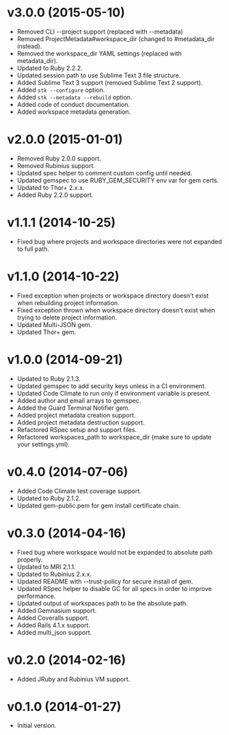 # v3.0.0 (2015-05-10)

- Removed CLI --project support (replaced with --metadata)
- Removed ProjectMetadata#workspace_dir (changed to #metadata_dir instead).
- Removed the workspace_dir YAML settings (replaced with metadata_dir).
- Updated to Ruby 2.2.2.
- Updated session path to use Sublime Text 3 file structure.
- Added Sublime Text 3 support (removed Sublime Text 2 support).
- Added `stk --configure` option.
- Added `stk --metadata --rebuild` option.
- Added code of conduct documentation.
- Added workspace metadata generation.

# v2.0.0 (2015-01-01)

- Removed Ruby 2.0.0 support.
- Removed Rubinius support.
- Updated spec helper to comment custom config until needed.
- Updated gemspec to use RUBY_GEM_SECURITY env var for gem certs.
- Updated to Thor+ 2.x.x.
- Added Ruby 2.2.0 support.

# v1.1.1 (2014-10-25)

- Fixed bug where projects and workspace directories were not expanded to full path.

# v1.1.0 (2014-10-22)

- Fixed exception when projects or workspace directory doesn't exist when rebuilding project information.
- Fixed exception thrown when workspace directory doesn't exist when trying to delete project information.
- Updated Multi-JSON gem.
- Updated Thor+ gem.

# v1.0.0 (2014-09-21)

- Updated to Ruby 2.1.3.
- Updated gemspec to add security keys unless in a CI environment.
- Updated Code Climate to run only if environment variable is present.
- Added author and email arrays to gemspec.
- Added the Guard Terminal Notifier gem.
- Added project metadata creation support.
- Added project metadata destruction support.
- Refactored RSpec setup and support files.
- Refactored workspaces_path to workspace_dir (make sure to update your settings.yml).

# v0.4.0 (2014-07-06)

- Added Code Climate test coverage support.
- Updated to Ruby 2.1.2.
- Updated gem-public.pem for gem install certificate chain.

# v0.3.0 (2014-04-16)

- Fixed bug where workspace would not be expanded to absolute path properly.
- Updated to MRI 2.1.1.
- Updated to Rubinius 2.x.x.
- Updated README with --trust-policy for secure install of gem.
- Updated RSpec helper to disable GC for all specs in order to improve performance.
- Updated output of workspaces path to be the absolute path.
- Added Gemnasium support.
- Added Coveralls support.
- Added Rails 4.1.x support.
- Added multi_json support.

# v0.2.0 (2014-02-16)

- Added JRuby and Rubinius VM support.

# v0.1.0 (2014-01-27)

- Initial version.
